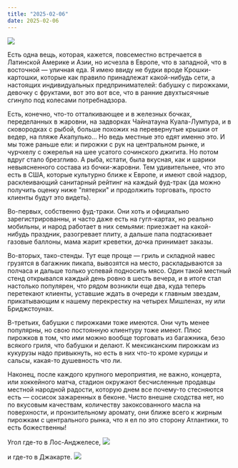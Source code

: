 ```yaml
---
title: "2025-02-06"
date: 2025-02-06
---
```

![](https://cdn4.cdn-telegram.org/file/b1uVBhw8lPHUAoDfneP1yJFpqCoqq4Qbly5gYu_2VlD2wkVf2cog-mGoDU_FQNzdUmCtU_2ny0Im94nZg3wSimLr9xinkxZIFZ_Mtv1mruat4MCrwstBslIBbYQj43fZ0F-rVofwjoqu4JbXGb9tmO6koAg3I1GMapG1cLeCSW1Oi5Rce3ctxZihPjni-RMqEQrja5wDkKerlhnPmmOOK5O6u9gHmkXsBlhJRjdBxTw4c-ZCOb7x6YKDr13F4R1Oom5-9nU8IGBsxn1DnjhE0GCjR7Xqy-pcUyh46hJAFZ8LCxnc_Ev9iopw6P_gcqKFZ5ucL5o__NIEO-ZOCNzsnQ.jpg)

Есть одна вещь, которая, кажется, повсеместно встречается в Латинской Америке и Азии, но исчезла в Европе, что в западной, что в восточной — уличная еда. Я имею ввиду не будки вроде Крошки-картошки, которые как правило принадлежат какой-нибудь сети, а настоящих индивидуальных предпринимателей: бабушку с пирожками, девочку с фруктами, вот это вот все, что в ранние двухтысячные сгинуло под колесами потребнадзора.

Есть, конечно, что-то отталкивающее и в железных бочках, переделанных в жаровни, на задворках Чайнатауна Куала-Лумпура, и в сковородках с рыбой, больше похожих на перевернутые крышки от ведер, на пляже Акапулько... Но ведь местные это едят именно это. И мы тоже раньше ели: и пирожки с рук на центральном рынке, и чурчхелу с ожерелья на шее усатого сочинского джигита. Но потом вдруг стало брезгливо. А рыба, кстати, была вкусная, как и шарики невыясненного состава из бочки-жаровни.
Тем удивительнее, что это есть в США, которые культурно ближе к Европе, и имеют свой надзор, расклеивающий санитарный рейтинг на каждый фуд-трак (да можно получить оценку ниже "пятерки" и продолжить торговать, просто клиенты будут это видеть).

Во-первых, собственно фуд-траки. Они хоть и официально зарегистрированны, и часто даже есть на гугл-картах, но реально мобильны, и народ работает в них семьями: приезжает на какой-нибудь праздник, разогревает плиту, а дальше папа подтаскивает газовые баллоны, мама жарит креветки, дочка принимает заказы.

Во-вторых, тако-стенды. Тут еще проще — гриль и складной навес грузятся в багажник пикапа, вывозятся на место, раскладываются за полчаса и дальше только успевай подносить мясо. Один такой местный стенд открывался каждый день ровно в шесть вечера, и в итоге стал настолько популярен, что рядом возникли еще два, куда теперь перетекают клиенты, уставшие ждать в очереди к главным звездам, прикатывающим к нашему перекрестку на четырех Мишленах, ну или Бриджстоунах.

В-третьих, бабушки с пирожками тоже имеются. Они чуть менее популярны, но свою постоянную клиентуру тоже имеют. Плюс пирожков в том, что ими можно вообще торговать из багажника, безо всякого гриля, что бабушки и делают. К мексиканским пирожкам из кукурузы надо привыкнуть, но есть в них что-то кроме курицы и сальсы, какая-то душевность что ли.

Наконец, после каждого крупного мероприятия, не важно, концерта, или хоккейного матча, стадион окружают бесчисленные продавцы местной народной радости, которую днем все почему-то стесняются есть — сосисок зажаренных в беконе. Чисто внешне сходства нет, но по вкусовым качествам, количеству закоксованного масла на поверхности, и пронзительному аромату, они ближе всего к жирным пирожкам с центрального рынка, что я ел по это сторону Атлантики, то есть божественны!

Угол где-то в Лос-Анджелесе,
![](https://cdn4.cdn-telegram.org/file/aaXul4tqpbRczYieNyCeaDvG6hwPWen3sgRiuxr22qq25S_Kk9wcdSvMMQl51pRpZpYZZoqZ6DEaSICeMb9tUwv0jbmsHCfMg2kayaKYTgz-vUe6YaAIY-RMQmTgqdyf_naJieQKX64jCQPZD3rVhVZ7aFD9GjHrVH40uup-rgARaKQpNvwyHzZvrnNPT3uobOh84uEVCGnnurb_FnDm-knsEY-Sg_ZbOoPc3KK843kKyi9yXnr-thqI0u8ulPheBzyihJM_1WvbH3Z7Hj2lW2D7dvTINAB3gzIJdkHi6hmZW4lVgqlDoLeI6ST40EUX9TrZ0tXUNWyAL-kFwuk1Vw.jpg)

и где-то в Джакарте.
![](https://cdn4.cdn-telegram.org/file/o_MxxnOLOoKhJ29s8ecd--IvFKjFyo43bYWVb8R6WuVk_b_-y5vGjUHQjf_1dV0oll_RKi6kZZzl4Aa-jqXKXzVj8EU8nk988q7v-Xbr9jd1K2kfbHxQLtvJXGcq1nhA7VhGj-ulTmcOPwn-xDu_8yqaWXvJDOa6xU9u0D5dqjldyId8pPtxQz0-rAOIQF4bgFt3rSX9Yf-sCMPI_PRrQi1DmmqCWBf1nPD1ZOQQztC_7VHidS9ZOBH4KqdENjA5ue64XOefKhOuiwom8GfixhzLg2ldqUoxdLksIao36hpgRVxkSlEcyvdLa8Mmw0ihS98HuiCfc4Qgs6JWEd8rjA.jpg)